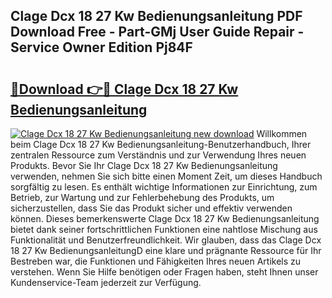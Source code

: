 ## Clage Dcx 18 27 Kw Bedienungsanleitung PDF Download Free - Part-GMj User Guide Repair - Service Owner Edition Pj84F

# <h2><a href="http://df5ksb.blite.top/?on=Clage+Dcx+18+27+Kw+Bedienungsanleitung">🔗Download 👉🔴 Clage Dcx 18 27 Kw Bedienungsanleitung</a></h2>

[![Clage Dcx 18 27 Kw Bedienungsanleitung new download](https://i.imgur.com/lujVjoI.png)](http://df5ksb.blite.top/?on=Clage+Dcx+18+27+Kw+Bedienungsanleitung)
Willkommen beim Clage Dcx 18 27 Kw Bedienungsanleitung-Benutzerhandbuch, Ihrer zentralen Ressource zum Verständnis und zur Verwendung Ihres neuen Produkts. Bevor Sie Ihr Clage Dcx 18 27 Kw Bedienungsanleitung verwenden, nehmen Sie sich bitte einen Moment Zeit, um dieses Handbuch sorgfältig zu lesen. Es enthält wichtige Informationen zur Einrichtung, zum Betrieb, zur Wartung und zur Fehlerbehebung des Produkts, um sicherzustellen, dass Sie das Produkt sicher und effektiv verwenden können. Dieses bemerkenswerte Clage Dcx 18 27 Kw Bedienungsanleitung bietet dank seiner fortschrittlichen Funktionen eine nahtlose Mischung aus Funktionalität und Benutzerfreundlichkeit. Wir glauben, dass das Clage Dcx 18 27 Kw BedienungsanleitungD eine klare und prägnante Ressource für Ihr Bestreben war, die Funktionen und Fähigkeiten Ihres neuen Artikels zu verstehen. Wenn Sie Hilfe benötigen oder Fragen haben, steht Ihnen unser Kundenservice-Team jederzeit zur Verfügung.
